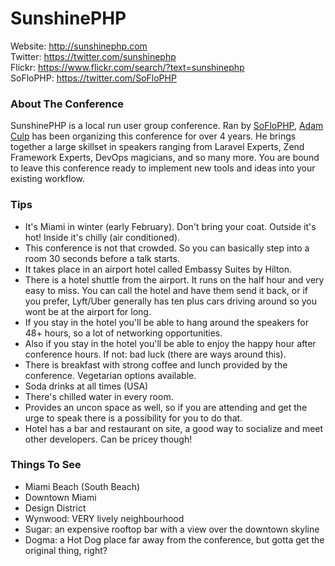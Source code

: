 # SunshinePHP 

Website: http://sunshinephp.com  
Twitter: https://twitter.com/sunshinephp  
Flickr: https://www.flickr.com/search/?text=sunshinephp  
SoFloPHP: https://twitter.com/SoFloPHP

### About The Conference

SunshinePHP is a local run user group conference. Ran by [SoFloPHP](https://www.meetup.com/South-Florida-PHP-Users-Group/), [Adam Culp](https://twitter.com/adamculp) has been organizing this conference for over 4 years. He brings together a large skillset in speakers ranging from Laravel Experts, Zend Framework Experts, DevOps magicians, and so many more. You are bound to leave this conference ready to implement new tools and ideas into your existing workflow. 

### Tips

- It's Miami in winter (early February). Don't bring your coat. Outside it's hot! Inside it's chilly (air conditioned).
- This conference is not that crowded. So you can basically step into a room 30 seconds before a talk starts.
- It takes place in an airport hotel called Embassy Suites by Hilton.
- There is a hotel shuttle from the airport. It runs on the half hour and very easy to miss. You can call the hotel and have them send it back, or if you prefer, Lyft/Uber generally has ten plus cars driving around so you wont be at the airport for long.
- If you stay in the hotel you'll be able to hang around the speakers for 48+ hours, so a lot of networking opportunities.
- Also if you stay in the hotel you'll be able to enjoy the happy hour after conference hours. If not: bad luck (there are ways around this).
- There is breakfast with strong coffee and lunch provided by the conference. Vegetarian options available.
- Soda drinks at all times (USA)
- There's chilled water in every room.
- Provides an uncon space as well, so if you are attending and get the urge to speak there is a possibility for you to do that. 
- Hotel has a bar and restaurant on site, a good way to socialize and meet other developers. Can be pricey though!

### Things To See

- Miami Beach (South Beach)
- Downtown Miami
- Design District
- Wynwood: VERY lively neighbourhood
- Sugar: an expensive rooftop bar with a view over the downtown skyline
- Dogma: a Hot Dog place far away from the conference, but gotta get the original thing, right?
